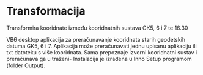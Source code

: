 # Transformacija
Transformira kooridnate između kooridnatnih sustava GK5, 6 i 7 te 16.30

VB6 desktop aplikacija za preračunavanje kooridnata starih geodetskih datuma GK5, 6 i 7.
Aplikacija može preračunavati jednu upisanu aplikaciju ili txt datoteku s više kooridnata. Sama prepoznaje izvorni kooridnatni sustav i preračunava ga u traženi-
Instalacija je izrađena u Inno Setup programom (folder Output).
